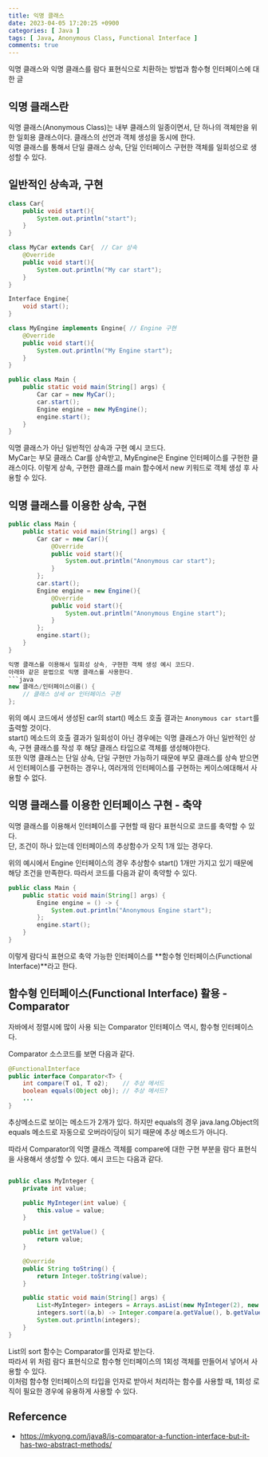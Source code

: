 ```yaml
---
title: 익명 클래스
date: 2023-04-05 17:20:25 +0900
categories: [ Java ]
tags: [ Java, Anonymous Class, Functional Interface ]
comments: true
---
```

익명 클래스와 익명 클래스를 람다 표현식으로 치환하는 방법과 함수형 인터페이스에 대한 글
## 익명 클래스란
익명 클래스(Anonymous Class)는 내부 클래스의 일종이면서, 단 하나의 객체만을 위한 일회용 클래스이다. 클래스의 선언과 객체 생성을 동시에 한다.  
익명 클래스를 통해서 단일 클래스 상속, 단일 인터페이스 구현한 객체를 일회성으로 생성할 수 있다.

## 일반적인 상속과, 구현
```java
class Car{
    public void start(){
        System.out.println("start");
    }
}

class MyCar extends Car{  // Car 상속
    @Override
    public void start(){
        System.out.println("My car start");
    }
}

Interface Engine{
    void start();
}

class MyEngine implements Engine{ // Engine 구현
    @Override
    public void start(){
        System.out.println("My Engine start");
    }
}

public class Main {
    public static void main(String[] args) {
        Car car = new MyCar();
        car.start();
        Engine engine = new MyEngine();
        engine.start();
    }
}
```
익명 클래스가 아닌 일반적인 상속과 구현 예시 코드다.  
MyCar는 부모 클래스 Car를 상속받고, MyEngine은 Engine 인터페이스를 구현한 클래스이다.
이렇게 상속, 구현한 클래스를 main 함수에서 new 키워드로 객체 생성 후 사용할 수 있다.

## 익명 클래스를 이용한 상속, 구현
```java
public class Main {
    public static void main(String[] args) {
        Car car = new Car(){
            @Override
            public void start(){
                System.out.println("Anonymous car start");
            }
        };
        car.start();
        Engine engine = new Engine(){
            @Override
            public void start(){
                System.out.println("Anonymous Engine start");
            }
        };
        engine.start();
    }
}

익명 클래스를 이용해서 일회성 상속, 구현한 객체 생성 예시 코드다.
아래와 같은 문법으로 익명 클래스를 사용한다.
```java
new 클래스/인터페이스이름() {
    // 클래스 상세 or 인터페이스 구현
};
```
위의 예시 코드에서 생성된 car의 start() 메소드 호출 결과는 `Anonymous car start`를 출력할 것이다.  
start() 메소드의 호출 결과가 일회성이 아닌 경우에는 익명 클래스가 아닌 일반적인 상속, 구현 클래스를 작성 후 해당 클래스 타입으로 객체를 생성해야한다.  
또한 익명 클래스는 단일 상속, 단일 구현만 가능하기 때문에 부모 클래스를 상속 받으면서 인터페이스를 구현하는 경우나, 여러개의 인터페이스를 구현하는 케이스에대해서 사용할 수 없다.

## 익명 클래스를 이용한 인터페이스 구현 - 축약

익명 클래스를 이용해서 인터페이스를 구현할 때 람다 표현식으로 코드를 축약할 수 있다.  
단, 조건이 하나 있는데 인터페이스의 추상함수가 오직 1개 있는 경우다.  

위의 예시에서 Engine 인터페이스의 경우 추상함수 start() 1개만 가지고 있기 때문에 해당 조건을 만족한다. 따라서 코드를 다음과 같이 축약할 수 있다.
```java
public class Main {
    public static void main(String[] args) {
        Engine engine = () -> {
            System.out.println("Anonymous Engine start");
        };
        engine.start();
    }
}

```
이렇게 람다식 표현으로 축약 가능한 인터페이스를 **함수형 인터페이스(Functional Interface)**라고 한다.

## 함수형 인터페이스(Functional Interface) 활용 - Comparator

자바에서 정렬시에 많이 사용 되는 Comparator 인터페이스 역시, 함수형 인터페이스다.

Comparator 소스코드를 보면 다음과 같다.
```java
@FunctionalInterface
public interface Comparator<T> {
    int compare(T o1, T o2);    // 추상 메서드
    boolean equals(Object obj); // 추상 메서드?
    ...
}
```
추상메소드로 보이는 메소드가 2개가 있다. 하지만 equals의 경우 java.lang.Object의 equals 메소드로 자동으로 오버라이딩이 되기 때문에 추상 메소드가 아니다. 

따라서 Comparator의 익명 클래스 객체를 compare에 대한 구현 부분을 람다 표현식을 사용해서 생성할 수 있다.
예시 코드는 다음과 같다.

```java

public class MyInteger {
    private int value;

    public MyInteger(int value) {
        this.value = value;
    }

    public int getValue() {
        return value;
    }

    @Override
    public String toString() {
        return Integer.toString(value);
    }

    public static void main(String[] args) {
        List<MyInteger> integers = Arrays.asList(new MyInteger(2), new MyInteger(3), new MyInteger(6), new MyInteger(10));
        integers.sort((a,b) -> Integer.compare(a.getValue(), b.getValue()));
        System.out.println(integers);
    }
}
```

List의 sort 함수는 Comparator를 인자로 받는다.  
따라서 위 처럼 람다 표현식으로 함수형 인터페이스의 1회성 객체를 만들어서 넣어서 사용할 수 있다.  
이처럼 함수형 인터페이스의 타입을 인자로 받아서 처리하는 함수를 사용할 때, 1회성 로직이 필요한 경우에 유용하게 사용할 수 있다.

## Refercence
* <https://mkyong.com/java8/is-comparator-a-function-interface-but-it-has-two-abstract-methods/>

